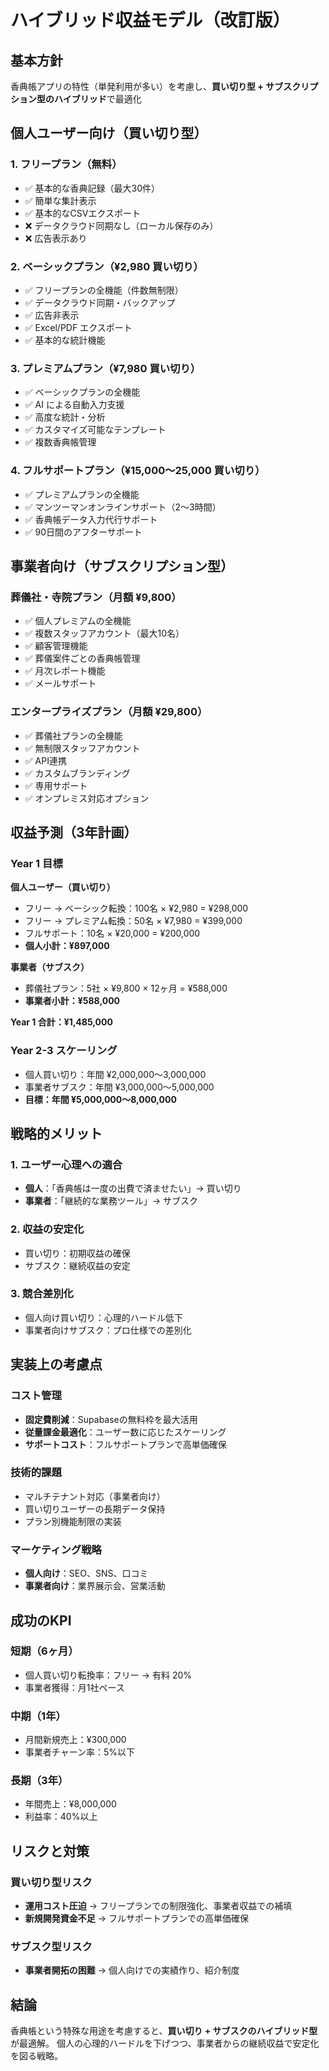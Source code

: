 # ハイブリッド収益モデル（改訂版）

## 基本方針
香典帳アプリの特性（単発利用が多い）を考慮し、**買い切り型 + サブスクリプション型のハイブリッド**で最適化

## 個人ユーザー向け（買い切り型）

### 1. フリープラン（無料）
- ✅ 基本的な香典記録（最大30件）
- ✅ 簡単な集計表示
- ✅ 基本的なCSVエクスポート
- ❌ データクラウド同期なし（ローカル保存のみ）
- ❌ 広告表示あり

### 2. ベーシックプラン（¥2,980 買い切り）
- ✅ フリープランの全機能（件数無制限）
- ✅ データクラウド同期・バックアップ
- ✅ 広告非表示
- ✅ Excel/PDF エクスポート
- ✅ 基本的な統計機能

### 3. プレミアムプラン（¥7,980 買い切り）
- ✅ ベーシックプランの全機能
- ✅ AI による自動入力支援
- ✅ 高度な統計・分析
- ✅ カスタマイズ可能なテンプレート
- ✅ 複数香典帳管理

### 4. フルサポートプラン（¥15,000〜25,000 買い切り）
- ✅ プレミアムプランの全機能
- ✅ マンツーマンオンラインサポート（2〜3時間）
- ✅ 香典帳データ入力代行サポート
- ✅ 90日間のアフターサポート

## 事業者向け（サブスクリプション型）

### 葬儀社・寺院プラン（月額 ¥9,800）
- ✅ 個人プレミアムの全機能
- ✅ 複数スタッフアカウント（最大10名）
- ✅ 顧客管理機能
- ✅ 葬儀案件ごとの香典帳管理
- ✅ 月次レポート機能
- ✅ メールサポート

### エンタープライズプラン（月額 ¥29,800）
- ✅ 葬儀社プランの全機能
- ✅ 無制限スタッフアカウント
- ✅ API連携
- ✅ カスタムブランディング
- ✅ 専用サポート
- ✅ オンプレミス対応オプション

## 収益予測（3年計画）

### Year 1 目標
**個人ユーザー（買い切り）**
- フリー → ベーシック転換：100名 × ¥2,980 = ¥298,000
- フリー → プレミアム転換：50名 × ¥7,980 = ¥399,000
- フルサポート：10名 × ¥20,000 = ¥200,000
- **個人小計：¥897,000**

**事業者（サブスク）**
- 葬儀社プラン：5社 × ¥9,800 × 12ヶ月 = ¥588,000
- **事業者小計：¥588,000**

**Year 1 合計：¥1,485,000**

### Year 2-3 スケーリング
- 個人買い切り：年間 ¥2,000,000〜3,000,000
- 事業者サブスク：年間 ¥3,000,000〜5,000,000
- **目標：年間 ¥5,000,000〜8,000,000**

## 戦略的メリット

### 1. ユーザー心理への適合
- **個人**：「香典帳は一度の出費で済ませたい」→ 買い切り
- **事業者**：「継続的な業務ツール」→ サブスク

### 2. 収益の安定化
- 買い切り：初期収益の確保
- サブスク：継続収益の安定

### 3. 競合差別化
- 個人向け買い切り：心理的ハードル低下
- 事業者向けサブスク：プロ仕様での差別化

## 実装上の考慮点

### コスト管理
- **固定費削減**：Supabaseの無料枠を最大活用
- **従量課金最適化**：ユーザー数に応じたスケーリング
- **サポートコスト**：フルサポートプランで高単価確保

### 技術的課題
- マルチテナント対応（事業者向け）
- 買い切りユーザーの長期データ保持
- プラン別機能制限の実装

### マーケティング戦略
- **個人向け**：SEO、SNS、口コミ
- **事業者向け**：業界展示会、営業活動

## 成功のKPI

### 短期（6ヶ月）
- 個人買い切り転換率：フリー → 有料 20%
- 事業者獲得：月1社ペース

### 中期（1年）
- 月間新規売上：¥300,000
- 事業者チャーン率：5%以下

### 長期（3年）
- 年間売上：¥8,000,000
- 利益率：40%以上

## リスクと対策

### 買い切り型リスク
- **運用コスト圧迫** → フリープランでの制限強化、事業者収益での補填
- **新規開発資金不足** → フルサポートプランでの高単価確保

### サブスク型リスク
- **事業者開拓の困難** → 個人向けでの実績作り、紹介制度

## 結論
香典帳という特殊な用途を考慮すると、**買い切り + サブスクのハイブリッド型**が最適解。
個人の心理的ハードルを下げつつ、事業者からの継続収益で安定化を図る戦略。 